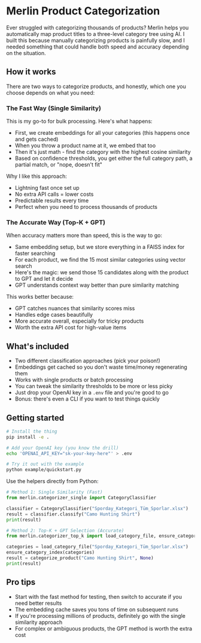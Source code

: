 # Merlin Product Categorization

Ever struggled with categorizing thousands of products? Merlin helps you automatically map product titles to a three-level category tree using AI. I built this because manually categorizing products is painfully slow, and I needed something that could handle both speed and accuracy depending on the situation.

## How it works

There are two ways to categorize products, and honestly, which one you choose depends on what you need:

### The Fast Way (Single Similarity)
This is my go-to for bulk processing. Here's what happens:
- First, we create embeddings for all your categories (this happens once and gets cached)
- When you throw a product name at it, we embed that too
- Then it's just math - find the category with the highest cosine similarity
- Based on confidence thresholds, you get either the full category path, a partial match, or "nope, doesn't fit"

Why I like this approach:
- Lightning fast once set up
- No extra API calls = lower costs
- Predictable results every time
- Perfect when you need to process thousands of products

### The Accurate Way (Top-K + GPT)
When accuracy matters more than speed, this is the way to go:
- Same embedding setup, but we store everything in a FAISS index for faster searching
- For each product, we find the 15 most similar categories using vector search
- Here's the magic: we send those 15 candidates along with the product to GPT and let it decide
- GPT understands context way better than pure similarity matching

This works better because:
- GPT catches nuances that similarity scores miss
- Handles edge cases beautifully
- More accurate overall, especially for tricky products
- Worth the extra API cost for high-value items

## What's included
- Two different classification approaches (pick your poison!)
- Embeddings get cached so you don't waste time/money regenerating them
- Works with single products or batch processing
- You can tweak the similarity thresholds to be more or less picky
- Just drop your OpenAI key in a `.env` file and you're good to go
- Bonus: there's even a CLI if you want to test things quickly

## Getting started
```bash
# Install the thing
pip install -e .

# Add your OpenAI key (you know the drill)
echo 'OPENAI_API_KEY="sk-your-key-here"' > .env

# Try it out with the example
python example/quickstart.py
```

Use the helpers directly from Python:

```python
# Method 1: Single Similarity (Fast)
from merlin.categorizer_single import CategoryClassifier

classifier = CategoryClassifier("Sporday_Kategori_Tüm_Sporlar.xlsx")
result = classifier.classify("Camo Hunting Shirt")
print(result)

# Method 2: Top-K + GPT Selection (Accurate)
from merlin.categorizer_top_k import load_category_file, ensure_category_index, categorize_product

categories = load_category_file("Sporday_Kategori_Tüm_Sporlar.xlsx")
ensure_category_index(categories)
result = categorize_product("Camo Hunting Shirt", None)
print(result)
```

## Pro tips
- Start with the fast method for testing, then switch to accurate if you need better results
- The embedding cache saves you tons of time on subsequent runs
- If you're processing millions of products, definitely go with the single similarity approach
- For complex or ambiguous products, the GPT method is worth the extra cost
